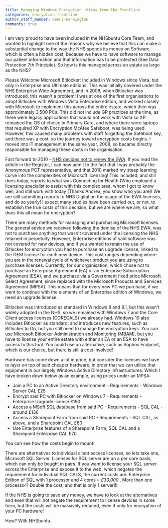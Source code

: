 ```yaml
---
title: Managing Windows Encryption -Views from the Frontline
categories: encryption frontline
author_staff_member: kenny-kennington
comments: true
---
```


I am very proud to have been included in the NHSbuntu Core Team, and wanted to highlight one of the reasons why we believe that this can make a substantial change to the way the NHS spends its money on Software, which is often a hidden cost, because we have to have software to manage our patient information and that information has to be protected (See Data Protection 7th Principle). So how is this managed across an estate as large as the NHS?

Please Welcome Microsoft Bitlocker:
Included in Windows since Vista, but only in Enterprise and Ultimate editions. This was initially covered under the NHS Enterprise Wide Agreement, and in 2008, when Bitlocker was introduced, this wasn't a problem! I was at one of the first organisations to adopt Bitlocker with Windows Vista Enterprise edition, and worked closely with Microsoft to implement this across the entire estate, which then was approximately 3,500 PCs. This did not include GP practices at the time, as there were legacy applications that would not work with Vista so XP remained the OS of choice in Primary Care, and where there were laptops that required XP with Encryption McAfee Safeboot, was being used. However, this caused many problems with staff forgetting the Safeboot key, and there was a cost, so the journey toward encryption costs begins. I moved into IT management in the same year, 2008, so became directly responsible for managing these costs in the organisation.

Fast forward to 2010 - [NHS decides not to renew the EWA](https://www.theregister.co.uk/2010/07/15/nhs_microsoft/). If you read the article in the Register, I can now admit to the fact that I was probably the Anonymous PCT representative, and that 2010 marked my steep learning curve into the complexities of Microsoft licensing! This included, and still does today, reports to what was Connecting for Health (Who employed a licensing specialist to assist with this complex area, whom I got to know well, and still work with today (Thanks Andrea, you know who you are)! We are still submitting reports to NHS Digital on the usage of the EWA licenses, and do so yearly! I expect many studies have been carried out, or not, to establish the true costs of this decision, but we are where we are, so what does this all mean for encryption?

There are many methods for managing and purchasing Microsoft licenses. The general advice we received following the demise of the NHS EWA, was not to purchase anything that wasn't covered under the licensing the NHS retained in perpetuity. However, Enterprise editions of said software was not covered for new devices, and if you wanted to retain the use of Bitlocker for encryption you had to purchase an upgrade license, linked to the OEM license for each new device. This cost ranges depending where you are in the renewal cycle of whichever product you are using to purchase licenses. Currently, for our organisation, which chose not to purchase an Enterprise Agreement (EA) or an Enterprise Subscription Agreement (ESA), and we purchase via a Government fixed price Microsoft Select Agreement, since replaced with the Microsoft Products and Services Agreement (MPSA). This means that for every new PC we purchase, if we want to continue with the elements of an Enterprise edition of Windows, we need an upgrade license.

Bitlocker was introduced as standard in Windows 8 and 8.1, but this wasn't widely adopted in the NHS, so we remained with Windows 7 and the Core Client access licenses (CORECALS) we already had. Windows 10 also includes Bitlocker as standard, and introduces new features, such as Bitlocker to Go, but you still need to manage the encryption keys. You can use Microsoft Bitlocker Administration and Monitoring (MBAM), but you have to license your entire estate with either an EA or an ESA to have access to this tool. You could use an alternative, such as Sophos Endpoint, which is our choice, but there is still a cost involved!

Hardware has come down a lot in price, but consider the licenses we have to layer on top of said cheaper hardware, in order that we can utilise that equipment in our largely Windows Active Directory infrastructures. Which I have broken down below as an example, using prices under an MPSA:

* Join a PC to an Active Directory environment - Requirements - Windows Server CAL  £25
* Encrypt said PC with Bitlocker on Windows 7 - Requirements - Enterprise Upgrade license £190
* Access a MSoft SQL database from said PC - Requirements - SQL CAL - around £136
* Access a Sharepoint Farm from said PC - Requirements - SQL CAL, as above, and a Sharepoint CAL £80
* Use Enterprise features of a Sharepoint Farm, SQL CAL and a Sharepoint Enterprise CAL £70

You can see how the costs begin to mount!

There are alternatives to individual client access licenses, so lets take one, Microsoft SQL Server. Licenses for SQL server are on a per core basis, which can only be bought in pairs. If you want to license your SQL server across the Enterprise and expose it to the web, which negates the requirement for individual SQL CALS, the current costs are: Enterprise Edition of SQL with 1 processor and 4 cores = *£30,000* . More than one processor? Double the cost, and that is only 1 server!!!

If the NHS is going to save any money, we have to look at the alternatives and even that will not negate the requirement to license devices in some form, but the costs will be massively reduced, even if only for encryption of your PC hardware!

How? With NHSbuntu.
